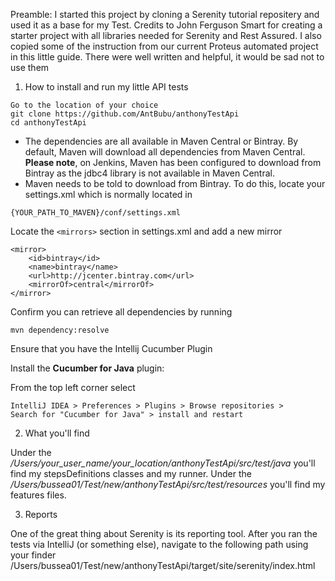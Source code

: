 
Preamble:
I started this project by cloning a Serenity tutorial repositery and used it as a base for my Test. Credits to John Ferguson Smart
for creating a starter project with all libraries needed for Serenity and Rest Assured.
I also copied some of the instruction from our current Proteus automated project in this little guide. There were well written
and helpful, it would be sad not to use them


1. How to install and run my little API tests
```
Go to the location of your choice
git clone https://github.com/AntBubu/anthonyTestApi
cd anthonyTestApi
```

* The dependencies are all available in Maven Central or Bintray. By default, Maven will download all dependencies from
Maven Central. **Please note**, on Jenkins, Maven has been configured to download from Bintray as the jdbc4 library is not available
in Maven Central.
* Maven needs to be told to download from Bintray. To do this, locate your settings.xml which is normally located in

```
{YOUR_PATH_TO_MAVEN}/conf/settings.xml
```

Locate the ```<mirrors>``` section in settings.xml and add a new mirror

```
<mirror>
    <id>bintray</id>
    <name>bintray</name>
    <url>http://jcenter.bintray.com</url>
    <mirrorOf>central</mirrorOf>
</mirror>
```

Confirm you can retrieve all dependencies by running
```
mvn dependency:resolve
```
Ensure that you have the Intellij Cucumber Plugin

Install the **Cucumber for Java** plugin:

From the top left corner select
```concept
IntelliJ IDEA > Preferences > Plugins > Browse repositories >
Search for "Cucumber for Java" > install and restart
```

2. What you'll find

Under the */Users/your_user_name/your_location/anthonyTestApi/src/test/java* you'll find my stepsDefinitions classes and my runner.
Under the */Users/bussea01/Test/new/anthonyTestApi/src/test/resources* you'll find my features files.

3. Reports

One of the great thing about Serenity is its reporting tool. After you ran the tests via IntelliJ (or something else),
navigate to the following path using your finder /Users/bussea01/Test/new/anthonyTestApi/target/site/serenity/index.html
